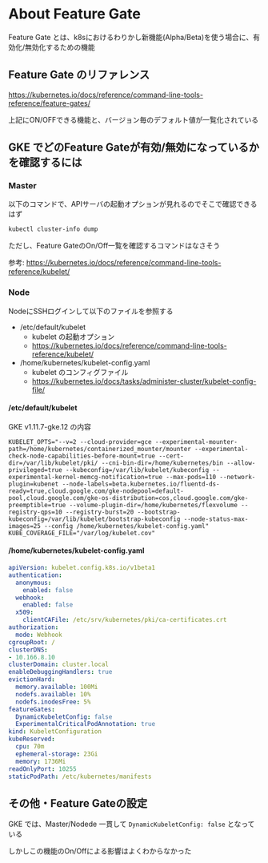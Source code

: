# About Feature Gate
Feature Gate とは、k8sにおけるわりかし新機能(Alpha/Beta)を使う場合に、有効化/無効化するための機能

## Feature Gate のリファレンス

https://kubernetes.io/docs/reference/command-line-tools-reference/feature-gates/

上記にON/OFFできる機能と、バージョン毎のデフォルト値が一覧化されている

## GKE でどのFeature Gateが有効/無効になっているかを確認するには

### Master

以下のコマンドで、APIサーバの起動オプションが見れるのでそこで確認できるはず

```bash
kubectl cluster-info dump
```

ただし、Feature GateのOn/Off一覧を確認するコマンドはなさそう

参考: https://kubernetes.io/docs/reference/command-line-tools-reference/kubelet/

### Node

NodeにSSHログインして以下のファイルを参照する

* /etc/default/kubelet
  * kubelet の起動オプション
  * https://kubernetes.io/docs/reference/command-line-tools-reference/kubelet/
* /home/kubernetes/kubelet-config.yaml
  * kubelet のコンフィグファイル
  * https://kubernetes.io/docs/tasks/administer-cluster/kubelet-config-file/

#### /etc/default/kubelet

GKE v1.11.7-gke.12 の内容

```text
KUBELET_OPTS="--v=2 --cloud-provider=gce --experimental-mounter-path=/home/kubernetes/containerized_mounter/mounter --experimental-check-node-capabilities-before-mount=true --cert-dir=/var/lib/kubelet/pki/ --cni-bin-dir=/home/kubernetes/bin --allow-privileged=true --kubeconfig=/var/lib/kubelet/kubeconfig --experimental-kernel-memcg-notification=true --max-pods=110 --network-plugin=kubenet --node-labels=beta.kubernetes.io/fluentd-ds-ready=true,cloud.google.com/gke-nodepool=default-pool,cloud.google.com/gke-os-distribution=cos,cloud.google.com/gke-preemptible=true --volume-plugin-dir=/home/kubernetes/flexvolume --registry-qps=10 --registry-burst=20 --bootstrap-kubeconfig=/var/lib/kubelet/bootstrap-kubeconfig --node-status-max-images=25 --config /home/kubernetes/kubelet-config.yaml"
KUBE_COVERAGE_FILE="/var/log/kubelet.cov"
```

#### /home/kubernetes/kubelet-config.yaml

```yaml
apiVersion: kubelet.config.k8s.io/v1beta1
authentication:
  anonymous:
    enabled: false
  webhook:
    enabled: false
  x509:
    clientCAFile: /etc/srv/kubernetes/pki/ca-certificates.crt
authorization:
  mode: Webhook
cgroupRoot: /
clusterDNS:
- 10.166.8.10
clusterDomain: cluster.local
enableDebuggingHandlers: true
evictionHard:
  memory.available: 100Mi
  nodefs.available: 10%
  nodefs.inodesFree: 5%
featureGates:
  DynamicKubeletConfig: false
  ExperimentalCriticalPodAnnotation: true
kind: KubeletConfiguration
kubeReserved:
  cpu: 70m
  ephemeral-storage: 23Gi
  memory: 1736Mi
readOnlyPort: 10255
staticPodPath: /etc/kubernetes/manifests
```

## その他・Feature Gateの設定

GKE では、Master/Nodede
一貫して `DynamicKubeletConfig: false` となっている

しかしこの機能のOn/Offによる影響はよくわからなかった
